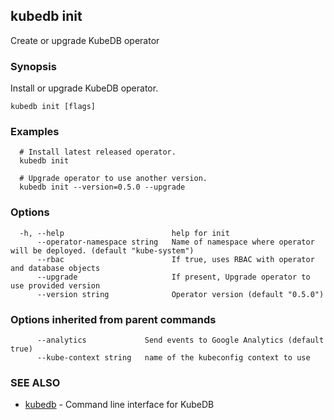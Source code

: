 ## kubedb init

Create or upgrade KubeDB operator

### Synopsis


Install or upgrade KubeDB operator.

```
kubedb init [flags]
```

### Examples

```
  # Install latest released operator.
  kubedb init
  
  # Upgrade operator to use another version.
  kubedb init --version=0.5.0 --upgrade
```

### Options

```
  -h, --help                        help for init
      --operator-namespace string   Name of namespace where operator will be deployed. (default "kube-system")
      --rbac                        If true, uses RBAC with operator and database objects
      --upgrade                     If present, Upgrade operator to use provided version
      --version string              Operator version (default "0.5.0")
```

### Options inherited from parent commands

```
      --analytics             Send events to Google Analytics (default true)
      --kube-context string   name of the kubeconfig context to use
```

### SEE ALSO
* [kubedb](kubedb.md)	 - Command line interface for KubeDB


